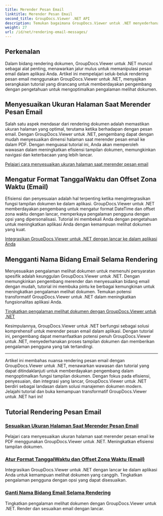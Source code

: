 ```yaml
---
title: Merender Pesan Email
linktitle: Merender Pesan Email
second_title: GroupDocs.Viewer .NET API
description: Temukan bagaimana GroupDocs.Viewer untuk .NET menyederhanakan rendering pesan email ke dalam PDF. Pelajari cara menyesuaikan ukuran halaman, mengatur format TanggalWaktu, dan mengganti nama bidang secara efisien.
weight: 27
url: /id/net/rendering-email-messages/
---
```

## Perkenalan

Dalam bidang rendering dokumen, GroupDocs.Viewer untuk .NET muncul sebagai alat penting, menawarkan jalur mulus untuk memanipulasi pesan email dalam aplikasi Anda. Artikel ini mempelajari seluk-beluk rendering pesan email menggunakan GroupDocs.Viewer untuk .NET, menyajikan serangkaian tutorial yang dirancang untuk memberdayakan pengembang dengan pengetahuan untuk mengoptimalkan pengalaman melihat dokumen.

## Menyesuaikan Ukuran Halaman Saat Merender Pesan Email

Salah satu aspek mendasar dari rendering dokumen adalah memastikan ukuran halaman yang optimal, terutama ketika berhadapan dengan pesan email. Dengan GroupDocs.Viewer untuk .NET, pengembang dapat dengan mudah menyesuaikan dimensi halaman saat merender pesan email ke dalam PDF. Dengan menguasai tutorial ini, Anda akan memperoleh wawasan dalam meningkatkan efisiensi tampilan dokumen, memungkinkan navigasi dan keterbacaan yang lebih lancar.

[Pelajari cara menyesuaikan ukuran halaman saat merender pesan email](./adjust-page-size-email/)

## Mengatur Format TanggalWaktu dan Offset Zona Waktu (Email)

Efisiensi dan penyesuaian adalah hal terpenting ketika mengintegrasikan fungsi tampilan dokumen ke dalam aplikasi. GroupDocs.Viewer untuk .NET memberdayakan pengembang untuk mengatur format DateTime dan offset zona waktu dengan lancar, memperkaya pengalaman pengguna dengan opsi yang dipersonalisasi. Tutorial ini membekali Anda dengan pengetahuan untuk meningkatkan aplikasi Anda dengan kemampuan melihat dokumen yang kuat.

[Integrasikan GroupDocs.Viewer untuk .NET dengan lancar ke dalam aplikasi Anda](./set-date-time-format-offset-email/)

## Mengganti Nama Bidang Email Selama Rendering

Menyesuaikan pengalaman melihat dokumen untuk memenuhi persyaratan spesifik adalah keunggulan GroupDocs.Viewer untuk .NET. Dengan memungkinkan pengembang merender dan menyesuaikan bidang email dengan mudah, tutorial ini membuka pintu ke berbagai kemungkinan untuk meningkatkan pengalaman melihat dokumen. Temukan potensi transformatif GroupDocs.Viewer untuk .NET dalam meningkatkan fungsionalitas aplikasi Anda.

[Tingkatkan pengalaman melihat dokumen dengan GroupDocs.Viewer untuk .NET](./rename-email-fields/)

Kesimpulannya, GroupDocs.Viewer untuk .NET berfungsi sebagai solusi komprehensif untuk merender pesan email dalam aplikasi. Dengan tutorial ini, pengembang dapat memanfaatkan potensi penuh GroupDocs.Viewer untuk .NET, menyederhanakan proses tampilan dokumen dan memberikan pengalaman pengguna yang tak tertandingi.

--- 

Artikel ini membahas nuansa rendering pesan email dengan GroupDocs.Viewer untuk .NET, menawarkan wawasan dan tutorial yang dapat ditindaklanjuti untuk memberdayakan pengembang dalam mengoptimalkan fungsi tampilan dokumen. Dengan fokus pada efisiensi, penyesuaian, dan integrasi yang lancar, GroupDocs.Viewer untuk .NET berdiri sebagai landasan dalam solusi manajemen dokumen modern. Jelajahi tutorial dan buka kemampuan transformatif GroupDocs.Viewer untuk .NET hari ini!
## Tutorial Rendering Pesan Email
### [Sesuaikan Ukuran Halaman Saat Merender Pesan Email](./adjust-page-size-email/)
Pelajari cara menyesuaikan ukuran halaman saat merender pesan email ke PDF menggunakan GroupDocs.Viewer untuk .NET. Meningkatkan efisiensi tampilan dokumen.
### [Atur Format TanggalWaktu dan Offset Zona Waktu (Email)](./set-date-time-format-offset-email/)
Integrasikan GroupDocs.Viewer untuk .NET dengan lancar ke dalam aplikasi Anda untuk kemampuan melihat dokumen yang canggih. Tingkatkan pengalaman pengguna dengan opsi yang dapat disesuaikan.
### [Ganti Nama Bidang Email Selama Rendering](./rename-email-fields/)
Tingkatkan pengalaman melihat dokumen dengan GroupDocs.Viewer untuk .NET. Render dan sesuaikan email dengan lancar.